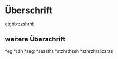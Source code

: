 # Überschrift

etghbrzzshrhb

## weitere Überschrift

*eg
*sdh
*segt
*sezsths
*stzhsthssh
*szhrzhrshzzrzs
